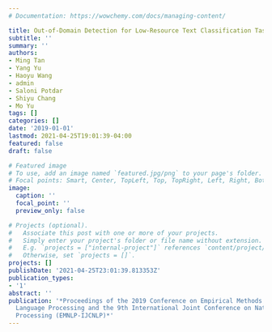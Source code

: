 ```yaml
---
# Documentation: https://wowchemy.com/docs/managing-content/

title: Out-of-Domain Detection for Low-Resource Text Classification Tasks
subtitle: ''
summary: ''
authors:
- Ming Tan
- Yang Yu
- Haoyu Wang
- admin
- Saloni Potdar
- Shiyu Chang
- Mo Yu
tags: []
categories: []
date: '2019-01-01'
lastmod: 2021-04-25T19:01:39-04:00
featured: false
draft: false

# Featured image
# To use, add an image named `featured.jpg/png` to your page's folder.
# Focal points: Smart, Center, TopLeft, Top, TopRight, Left, Right, BottomLeft, Bottom, BottomRight.
image:
  caption: ''
  focal_point: ''
  preview_only: false

# Projects (optional).
#   Associate this post with one or more of your projects.
#   Simply enter your project's folder or file name without extension.
#   E.g. `projects = ["internal-project"]` references `content/project/deep-learning/index.md`.
#   Otherwise, set `projects = []`.
projects: []
publishDate: '2021-04-25T23:01:39.813353Z'
publication_types:
- '1'
abstract: ''
publication: '*Proceedings of the 2019 Conference on Empirical Methods in Natural
  Language Processing and the 9th International Joint Conference on Natural Language
  Processing (EMNLP-IJCNLP)*'
---
```


